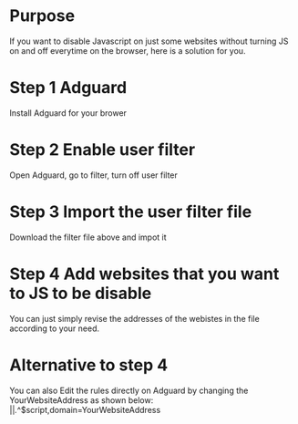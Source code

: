 # Purpose
If you want to disable Javascript on just some websites without turning JS on and off everytime on the browser, here is a solution for you.
# Step 1 Adguard
Install Adguard for your brower
# Step 2 Enable user filter
Open Adguard, go to filter, turn off user filter
# Step 3 Import the user filter file
Download the filter file above and impot it
# Step 4 Add websites that you want to JS to be disable
You can just simply revise the addresses of the webistes in the file according to your need.
# Alternative to step 4
You can also Edit the rules directly on Adguard by changing the YourWebsiteAddress as shown below:
||*.*^$script,domain=YourWebsiteAddress

